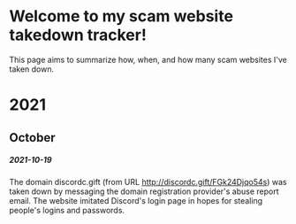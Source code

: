 # Welcome to my scam website takedown tracker!
This page aims to summarize how, when, and how many scam websites I've taken down.

# 2021
## October
##### 2021-10-19
The domain discordc.gift (from URL http://discordc.gift/FGk24Djqo54s) was taken down by messaging the domain registration provider's abuse report email. The website imitated Discord's login page in hopes for stealing people's logins and passwords.
